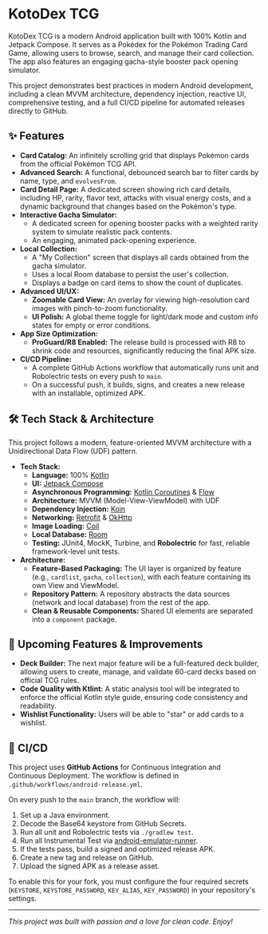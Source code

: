 # KotoDex TCG

KotoDex TCG is a modern Android application built with 100% Kotlin and Jetpack Compose. It serves as a Pokédex for the Pokémon Trading Card Game, allowing users to browse, search, and manage their card collection. The app also features an engaging gacha-style booster pack opening simulator.

This project demonstrates best practices in modern Android development, including a clean MVVM architecture, dependency injection, reactive UI, comprehensive testing, and a full CI/CD pipeline for automated releases directly to GitHub.

## ✨ Features

* **Card Catalog:** An infinitely scrolling grid that displays Pokémon cards from the official Pokémon TCG API.
* **Advanced Search:** A functional, debounced search bar to filter cards by name, type, and `evolvesFrom`.
* **Card Detail Page:** A dedicated screen showing rich card details, including HP, rarity, flavor text, attacks with visual energy costs, and a dynamic background that changes based on the Pokémon's type.
* **Interactive Gacha Simulator:**
  * A dedicated screen for opening booster packs with a weighted rarity system to simulate realistic pack contents.
  * An engaging, animated pack-opening experience.
* **Local Collection:**
  * A "My Collection" screen that displays all cards obtained from the gacha simulator.
  * Uses a local Room database to persist the user's collection.
  * Displays a badge on card items to show the count of duplicates.
* **Advanced UI/UX:**
  * **Zoomable Card View:** An overlay for viewing high-resolution card images with pinch-to-zoom functionality.
  * **UI Polish:** A global theme toggle for light/dark mode and custom info states for empty or error conditions.
* **App Size Optimization:**
  * **ProGuard/R8 Enabled:** The release build is processed with R8 to shrink code and resources, significantly reducing the final APK size.
* **CI/CD Pipeline:**
  * A complete GitHub Actions workflow that automatically runs unit and Robolectric tests on every push to `main`.
  * On a successful push, it builds, signs, and creates a new release with an installable, optimized APK.

## 🛠 Tech Stack & Architecture

This project follows a modern, feature-oriented MVVM architecture with a Unidirectional Data Flow (UDF) pattern.

* **Tech Stack:**
  * **Language:** 100% [Kotlin](https://kotlinlang.org/)
  * **UI:** [Jetpack Compose](https://developer.android.com/jetpack/compose)
  * **Asynchronous Programming:** [Kotlin Coroutines](https://kotlinlang.org/docs/coroutines-overview.html) & [Flow](https://kotlinlang.org/docs/flow.html)
  * **Architecture:** MVVM (Model-View-ViewModel) with UDF
  * **Dependency Injection:** [Koin](https://insert-koin.io/)
  * **Networking:** [Retrofit](https://square.github.io/retrofit/) & [OkHttp](https://square.github.io/okhttp/)
  * **Image Loading:** [Coil](https://coil-kt.github.io/coil/)
  * **Local Database:** [Room](https://developer.android.com/training/data-storage/room)
  * **Testing:** JUnit4, MockK, Turbine, and **Robolectric** for fast, reliable framework-level unit tests.
* **Architecture:**
  * **Feature-Based Packaging:** The UI layer is organized by feature (e.g., `cardlist`, `gacha`, `collection`), with each feature containing its own View and ViewModel.
  * **Repository Pattern:** A repository abstracts the data sources (network and local database) from the rest of the app.
  * **Clean & Reusable Components:** Shared UI elements are separated into a `component` package.

## 🚀 Upcoming Features & Improvements

* **Deck Builder:** The next major feature will be a full-featured deck builder, allowing users to create, manage, and validate 60-card decks based on official TCG rules.
* **Code Quality with Ktlint:** A static analysis tool will be integrated to enforce the official Kotlin style guide, ensuring code consistency and readability.
* **Wishlist Functionality:** Users will be able to "star" or add cards to a wishlist.

## 🤖 CI/CD

This project uses **GitHub Actions** for Continuous Integration and Continuous Deployment. The workflow is defined in `.github/workflows/android-release.yml`.

On every push to the `main` branch, the workflow will:

1.  Set up a Java environment.
2.  Decode the Base64 keystore from GitHub Secrets.
3.  Run all unit and Robolectric tests via `./gradlew test`.
4.  Run all Instrumental Test via [android-emulator-runner](https://github.com/ReactiveCircus/android-emulator-runner).
5.  If the tests pass, build a signed and optimized release APK.
6.  Create a new tag and release on GitHub.
7.  Upload the signed APK as a release asset.

To enable this for your fork, you must configure the four required secrets (`KEYSTORE`, `KEYSTORE_PASSWORD`, `KEY_ALIAS`, `KEY_PASSWORD`) in your repository's settings.

---
*This project was built with passion and a love for clean code. Enjoy!*